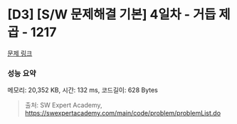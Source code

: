 # [D3] [S/W 문제해결 기본] 4일차 - 거듭 제곱 - 1217 

[문제 링크](https://swexpertacademy.com/main/code/problem/problemDetail.do?contestProbId=AV14dUIaAAUCFAYD) 

### 성능 요약

메모리: 20,352 KB, 시간: 132 ms, 코드길이: 628 Bytes



> 출처: SW Expert Academy, https://swexpertacademy.com/main/code/problem/problemList.do